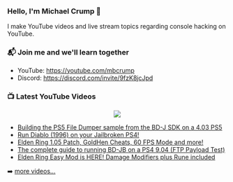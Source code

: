 ### Hello, I'm Michael Crump 👋

I make YouTube videos and live stream topics regarding console hacking on YouTube. 

### 📬 Join me and we'll learn together

- YouTube: https://youtube.com/mbcrump
- Discord: https://discord.com/invite/9fzK8jcJpd

### 📺 Latest YouTube Videos

<div align="center">

[<img src="https://img.shields.io/badge/-Subscribe-red?style=for-the-badge&logo=youtube&logoColor=white"/>](https://www.youtube.com/c/mbcrump?sub_confirmation=1)

</div>

<!-- YOUTUBE:START -->
- [Building the PS5 File Dumper sample from the BD-J SDK on a 4.03 PS5](https://www.youtube.com/watch?v=mS-aiVaojBo)
- [Run Diablo &lpar;1996&rpar; on your Jailbroken PS4!](https://www.youtube.com/watch?v=217lVhPR6wQ)
- [Elden Ring 1.05 Patch, GoldHen Cheats, 60 FPS Mode and more!](https://www.youtube.com/watch?v=DudOCz0cZ7Y)
- [The complete guide to running BD-JB on a PS4 9.04 &lpar;FTP Payload Test&rpar;](https://www.youtube.com/watch?v=td7gikkgEjc)
- [Elden Ring Easy Mod is HERE! Damage Modifiers plus Rune included](https://www.youtube.com/watch?v=bjFoJo4F50g)
<!-- YOUTUBE:END -->

➡️ [more videos...](https://youtube.com/mbcrump)

